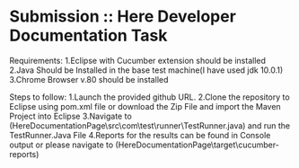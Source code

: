# Submission :: Here Developer Documentation Task

Requirements:
1.Eclipse with Cucumber extension should be installed
2.Java Should be Installed in the base test machine(I have used jdk 10.0.1)
3.Chrome Browser v.80 should be installed
  
Steps to follow:
1.Launch the provided github URL.
2.Clone the repository to Eclipse using pom.xml file or download the Zip File and import the Maven Project into Eclipse
3.Navigate to (HereDocumentationPage\src\com\test\runner\TestRunner.java) and run the TestRunner.Java File
4.Reports for the results can be found in Console output or please navigate to (HereDocumentationPage\target\cucumber-reports)
